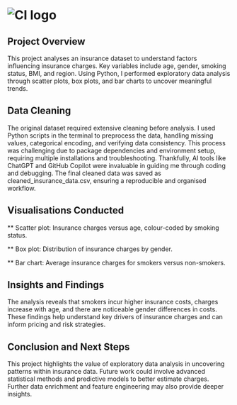 # ![CI logo](https://codeinstitute.s3.amazonaws.com/fullstack/ci_logo_small.png)

## Project Overview

This project analyses an insurance dataset to understand factors influencing insurance charges. Key variables include age, gender, smoking status, BMI, and region. Using Python, I performed exploratory data analysis through scatter plots, box plots, and bar charts to uncover meaningful trends.

## Data Cleaning

The original dataset required extensive cleaning before analysis. I used Python scripts in the terminal to preprocess the data, handling missing values, categorical encoding, and verifying data consistency. This process was challenging due to package dependencies and environment setup, requiring multiple installations and troubleshooting. Thankfully, AI tools like ChatGPT and GitHub Copilot were invaluable in guiding me through coding and debugging. The final cleaned data was saved as cleaned_insurance_data.csv, ensuring a reproducible and organised workflow.

## Visualisations Conducted

** Scatter plot: Insurance charges versus age, colour-coded by smoking status.

** Box plot: Distribution of insurance charges by gender.

** Bar chart: Average insurance charges for smokers versus non-smokers.

## Insights and Findings

The analysis reveals that smokers incur higher insurance costs, charges increase with age, and there are noticeable gender differences in costs. These findings help understand key drivers of insurance charges and can inform pricing and risk strategies.

## Conclusion and Next Steps

This project highlights the value of exploratory data analysis in uncovering patterns within insurance data. Future work could involve advanced statistical methods and predictive models to better estimate charges. Further data enrichment and feature engineering may also provide deeper insights.